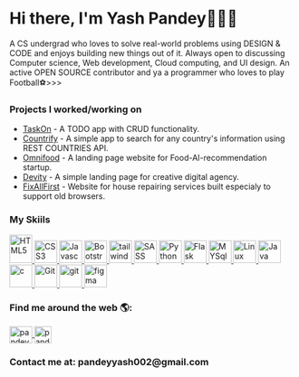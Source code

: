<h1>Hi there, I'm Yash Pandey👋👨‍💻</h1>
<p>A CS undergrad who loves to solve real-world problems using DESIGN & CODE and enjoys building new things out of it. Always open to discussing Computer science, Web development, Cloud computing, and UI design. An active OPEN SOURCE contributor and ya a programmer who loves to play Football⚽>>></p>
<h3>Projects I worked/working on</h3>
<ul>
    <li><a href="https://github.com/yashpandey002/TaskOn">TaskOn</a> - A TODO app with CRUD functionality.</li>
     <li><a href="https://github.com/yashpandey002/countrify">Countrify</a> - A simple app to search for any country's information using REST COUNTRIES API.</li>
    <li><a href="https://github.com/yashpandey002/Omnifood">Omnifood</a> - A landing page website for Food-AI-recommendation startup.</li>
    <li><a href="https://github.com/yashpandey002/Devity">Devity</a> - A simple landing page for creative digital agency.</li>
    <li><a href="https://github.com/yashpandey002/FixAllFirst">FixAllFirst</a> - Website for house repairing services built especialy to support old browsers.</li>
</ul>
<h3>My Skiils</h3>
<a href="https://www.w3.org/html/" target="_blank" rel="noreferrer">
    <img src="https://profilinator.rishav.dev/skills-assets/html5-original-wordmark.svg" alt="HTML5" width="40" height="50" />
</a>
<a href="https://www.w3schools.com/css/" target="_blank" rel="noreferrer">
    <img src="https://www.vectorlogo.zone/logos/w3_css/w3_css-official.svg" alt="CSS3" width="40" height="40" />
</a>
<a href="https://developer.mozilla.org/en-US/docs/Web/JavaScript" target="_blank" rel="noreferrer">
    <img src="https://profilinator.rishav.dev/skills-assets/javascript-original.svg" alt="Javascript" width="40" height="40" />
</a>
<a href="https://getbootstrap.com" target="_blank" rel="noreferrer">
    <img src="https://upload.vectorlogo.zone/logos/getbootstrap/images/987f8f6c-263a-47b1-a85d-853cfca215d9.svg" alt="Bootstrap" width="40" height="40" />
</a>
<a href="https://tailwindcss.com/" target="_blank" rel="noreferrer">
    <img src="https://www.vectorlogo.zone/logos/tailwindcss/tailwindcss-icon.svg" alt="tailwind" width="40" height="40" />
</a>
<a href="https://sass-lang.com" target="_blank" rel="noreferrer">
    <img src="https://www.vectorlogo.zone/logos/sass-lang/sass-lang-icon.svg" alt="SASS" width="40" height="40" />
</a>
<a href="https://www.python.org" target="_blank" rel="noreferrer">
    <img src="https://www.vectorlogo.zone/logos/python/python-icon.svg" alt="Python" width="40" height="40" />
</a>
<a href="https://flask.palletsprojects.com/" target="_blank" rel="noreferrer">
    <img src="https://www.vectorlogo.zone/logos/pocoo_flask/pocoo_flask-icon.svg" alt="Flask" width="40" height="40" />
</a>
<a href="https://www.mysql.com/" target="_blank" rel="noreferrer">
    <img src="https://www.vectorlogo.zone/logos/mysql/mysql-horizontal.svg" alt="MYSql" height="40" />
</a>
<a href="https://www.linux.org/" target="_blank" rel="noreferrer">
    <img src="https://www.vectorlogo.zone/logos/linux/linux-icon.svg" alt="Linux" width="40" height="40" />
</a>
<a href="https://www.java.com" target="_blank" rel="noreferrer">
    <img src="https://www.vectorlogo.zone/logos/java/java-vertical.svg" alt="Java" height="40" />
</a>
<a href="https://www.cprogramming.com/" target="_blank" rel="noreferrer">
    <img src="https://profilinator.rishav.dev/skills-assets/c-original.svg" alt="c" width="40" height="40" />
</a>
<a href="https://git-scm.com/" target="_blank" rel="noreferrer">
    <img src="https://www.vectorlogo.zone/logos/git-scm/git-scm-icon.svg" alt="Git" width="40" height="40" />
</a>
<a href="https://github.com/" target="_blank" rel="noreferrer">
    <img src="https://www.vectorlogo.zone/logos/github/github-ar21.svg" alt="git"  height="40" />
</a>
<a href="https://www.figma.com/" target="_blank" rel="noreferrer">
    <img src="https://www.vectorlogo.zone/logos/figma/figma-icon.svg" alt="figma" width="40" height="40" />
</a>
<h3>Find me around the web 🌎:</h3>
<a href="https://twitter.com/pandeyyash_" target="blank">
    <img align="center" src="https://www.vectorlogo.zone/logos/twitter/twitter-official.svg" alt="pandeyyash_" height="30" width="40" />
</a>
<a href="https://linkedin.com/in/pandeyyash" target="blank">
    <img align="center" src="https://www.vectorlogo.zone/logos/linkedin/linkedin-tile.svg" alt="pandeyyash" height="30"  />
</a>
<h3>Contact me at: pandeyyash002@gmail.com</h3>
